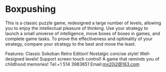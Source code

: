 # Boxpushing
This is a classic puzzle game, redesigned a large number of levels, allowing you to enjoy the intellectual pleasure of thinking. Use your strategy to launch a small universe of intelligence, move boxes of boxes in games, and complete game tasks. To prove the effectiveness and optimality of your strategy, compare your strategy to the best and move the least.

Features:
Classic Sokoban Retro Edition!
Nostalgic concise style!
Well-designed levels!
Support screen touch control!
A game that reminds you of childhood memories!
Tel:+1 514 3983651
Email:mx20j2@163.com
